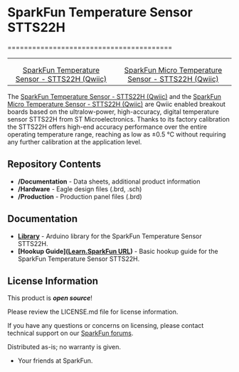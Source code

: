 # SparkFun Temperature Sensor STTS22H
========================================

<table class="table table-hover table-striped table-bordered">
    <tr>
        <th class="text-center"> 
        </th>
        <th class="text-center">
        </th>
    </tr>
    <tr align="center">
        <td><a href="https://www.sparkfun.com/products/21262"><img src="https://cdn.sparkfun.com/assets/parts/2/1/0/3/8/STTS22-_01.jpg" alt=""></a></td>
        <td><a href="https://www.sparkfun.com/products/21273"><img src="https://cdn.sparkfun.com/assets/parts/2/1/0/5/1/STTS22Micro-_01.jpg" alt=""></a></td>
    </tr>
    <tr align="center">
        <td><a href="https://www.sparkfun.com/products/21262">SparkFun Temperature Sensor - STTS22H (Qwiic)</a></td>
        <td><a href="https://www.sparkfun.com/products/21273">SparkFun Micro Temperature Sensor - STTS22H (Qwiic)</a></td>
    </tr>
</table>

The [SparkFun Temperature Sensor - STTS22H (Qwiic)](https://www.sparkfun.com/products/21262) and the [SparkFun Micro Temperature Sensor - STTS22H (Qwiic)](https://www.sparkfun.com/products/21273) are Qwiic enabled breakout boards based on the ultralow-power, high-accuracy, digital temperature sensor STTS22H from ST Microelectronics. Thanks to its factory calibration the STTS22H offers high-end accuracy performance over the entire operating temperature range, reaching as low as ±0.5 °C without requiring any further calibration at the application level. 

Repository Contents
-------------------

* **/Documentation** - Data sheets, additional product information
* **/Hardware** - Eagle design files (.brd, .sch)
* **/Production** - Production panel files (.brd)

Documentation
--------------
* **[Library](https://github.com/sparkfun/SparkFun_STTS22H_Arduino_Library)** - Arduino library for the SparkFun Temperature Sensor STTS22H.
* **[Hookup Guide]([Learn.SparkFun URL](https://learn.sparkfun.com/tutorials/sparkfun-temperature-sensor---stts22h-qwiic-hookup-guide))** - Basic hookup guide for the SparkFun Temperature Sensor STTS22H.


License Information
-------------------

This product is _**open source**_! 

Please review the LICENSE.md file for license information. 

If you have any questions or concerns on licensing, please contact technical support on our [SparkFun forums](https://forum.sparkfun.com/viewforum.php?f=152).

Distributed as-is; no warranty is given.

- Your friends at SparkFun.

_<COLLABORATION CREDIT>_
